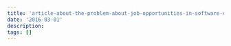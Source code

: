 ```yaml
---
title: 'article-about-the-problem-about-job-opportunities-in-software-engineering'
date: '2016-03-01'
description:
tags: []
---
```


